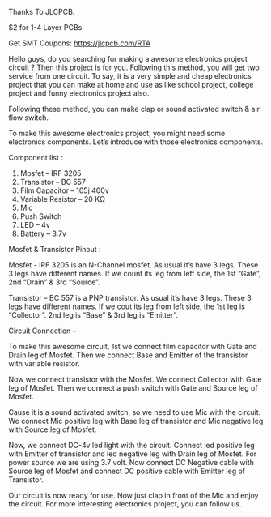 Thanks To JLCPCB.

$2 for 1-4 Layer PCBs.

Get SMT Coupons: https://jlcpcb.com/RTA


Hello guys, do you searching for making a awesome electronics project circuit ? Then this project is for you. Following this method, you will get two service from one circuit. To say, it is a very simple and cheap electronics project that you can make at home and use as like school project, college project and funny electronics project also.

Following these method, you can make clap or sound activated switch & air flow switch. 

To make this awesome electronics project, you might need some electronics components.
Let’s introduce with those electronics components.


Component list :
1. Mosfet – IRF 3205
2. Transistor – BC 557
3. Film Capacitor – 105j 400v
4. Variable Resistor – 20 KΩ
5. Mic
6. Push Switch
7. LED – 4v
8. Battery – 3.7v

Mosfet & Transistor Pinout : 

Mosfet -  IRF 3205 is an N-Channel mosfet. As usual it’s have 3 legs. These 3 legs have different names. If we count its leg from left side, the 1st “Gate”, 2nd “Drain” & 3rd “Source”.

Transistor – BC 557 is a PNP transistor. As usual it’s have 3 legs. These 3 legs have different names. If we cout its leg from left side, the 1st leg is “Collector”. 2nd leg is “Base” & 3rd leg is “Emitter”.


Circuit Connection – 

To make this awesome circuit, 1st we connect film capacitor with Gate and Drain leg of Mosfet. Then we connect Base and Emitter of the transistor with variable resistor.

Now we connect transistor with the Mosfet. We connect Collector with Gate leg of Mosfet. Then we connect a push switch with Gate and Source leg of Mosfet.

Cause it is a sound activated switch, so we need to use Mic with the circuit. We connect Mic positive leg with Base leg of transistor and Mic negative leg with Source leg of Mosfet.

Now, we connect DC-4v led light with the circuit. Connect led positive leg with Emitter of transistor and led negative leg with Drain leg of Mosfet.
For power source we are using 3.7 volt. Now connect DC Negative cable with Source leg of Mosfet and connect DC positive cable with Emitter leg of Transistor.

Our circuit is now ready for use. Now just clap in front of the Mic and enjoy the circuit.
For more interesting electronics project, you can follow us.
